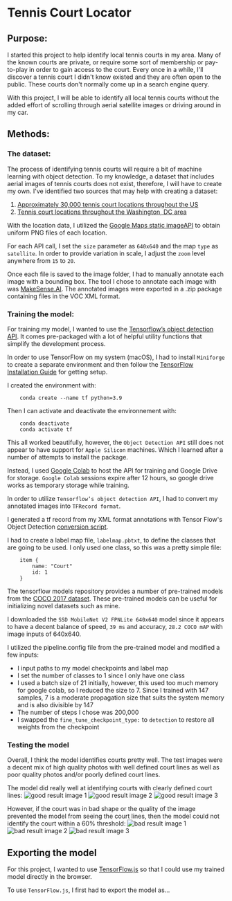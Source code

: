 # Tennis Court Locator
## Purpose:
I started this project to help identify local tennis courts in my area. Many of the known courts are private, or require some sort of membership or pay-to-play in order to gain access to the court. Every once in a while, I'll discover a tennis court I didn't know existed and they are often open to the public. These courts don't normally come up in a search engine query. 

With this project, I will be able to identify all local tennis courts without the added effort of scrolling through aerial satellite images or driving around in my car.

## Methods:
### The dataset:
The process of identifying tennis courts will require a bit of machine learning with object detection. 
To my knowledge, a dataset that includes aerial images of tennis courts does not exist, therefore, I will have to create my own.
I've identified two sources that may help with creating a dataset:
1. [Approximately 30,000 tennis court locations throughout the US](https://data.world/mglobel/tennis-courts)
2. [Tennis court locations throughout the Washington, DC area](https://data.world/codefordc/tennis-court-sites)

With the location data, I utilized the [Google Maps static imageAPI](https://developers.google.com/maps/documentation/maps-static?csw=1) to obtain uniform PNG files of each location.

For each API call, I set the `size` parameter as `640x640` and the map `type` as `satellite`.
In order to provide variation in scale, I adjust the `zoom` level anywhere from `15` to `20`.

Once each file is saved to the image folder, I had to manually annotate each image with a bounding box.
The tool I chose to annotate each image with was [MakeSense.AI](https://www.makesense.ai/). 
The annotated images were exported in a .zip package containing files in the VOC XML format.

### Training the model:
For training my model, I wanted to use the [Tensorflow’s object detection API](https://github.com/tensorflow/models/tree/master/research/object_detection). It comes pre-packaged with a lot of helpful utility functions that simplify the development process.

In order to use TensorFlow on my system (macOS), I had to install `Miniforge` to create a separate environment and then follow the [TensorFlow Installation Guide](https://developer.apple.com/metal/tensorflow-plugin/) for getting setup.

I created the environment with:
~~~
    conda create --name tf python=3.9
~~~

Then I can activate and deactivate the environnement with:
~~~
    conda deactivate
    conda activate tf
~~~

This all worked beautifully, however, the `Object Detection API` still does not appear to have support for `Apple Silicon` machines. Which I learned after a number of attempts to install the package.

Instead, I used [Google Colab](https://colab.research.google.com/notebooks/intro.ipynb) to host the API for training and Google Drive for storage. `Google Colab` sessions expire after 12 hours, so google drive works as temporary storage while training.

In order to utilize `Tensorflow’s object detection API`, I had to convert my annotated images into `TFRecord format`.

I generated a tf record from my XML format annotations with Tensor Flow's Object Detection [conversion script](https://github.com/tensorflow/models/blob/master/research/object_detection/g3doc/using_your_own_dataset.md).


I had to create a label map file, `labelmap.pbtxt`, to define the classes that are going to be used. 
I only used one class, so this was a pretty simple file:
~~~
    item {
        name: "Court"
        id: 1
    }
~~~
The tensorflow models repository provides a number of pre-trained models from the [COCO 2017 dataset](https://cocodataset.org/#home). These pre-trained models can be useful for initializing novel datasets such as mine. 

I downloaded the `SSD MobileNet V2 FPNLite 640x640` model since it appears to have a decent balance of speed, `39 ms` and accuracy, `28.2 COCO mAP` with image inputs of 640x640.

I utilized the pipeline.config file from the pre-trained model and modified a few inputs:
- I input paths to my model checkpoints and label map
- I set the number of classes to 1 since I only have one class
- I used a batch size of 21 initially, however, this used too much memory for google colab, so I reduced the size to 7. Since I trained with 147 samples, 7 is a moderate propagation size that suits the system memory and is also divisible by 147
- The number of steps I chose was 200,000 
- I swapped the `fine_tune_checkpoint_type:` to `detection` to restore all weights from the checkpoint

### Testing the model
Overall, I think the model identifies courts pretty well. The test images were a decent mix of high quality photos with well defined court lines as well as poor quality photos and/or poorly defined court lines.

The model did really well at identifying courts with clearly defined court lines:
![good result image 1](dataset/results/good_result1.png)
![good result image 2](dataset/results/good_result2.png)
![good result image 3](dataset/results/good_result3.png)




However, if the court was in bad shape or the quality of the image prevented the model from seeing the court lines, then the model could not identify the court within a 60% threshold:
![bad result image 1](dataset/results/good_result1.png)
![bad result image 2](dataset/results/good_result2.png)
![bad result image 3](dataset/results/good_result3.png)

## Exporting the model
For this project, I wanted to use [TensorFlow.js](https://www.tensorflow.org/js) so that I could use my trained model directly in the browser.

To use `TensorFlow.js`, I first had to export the model as...

